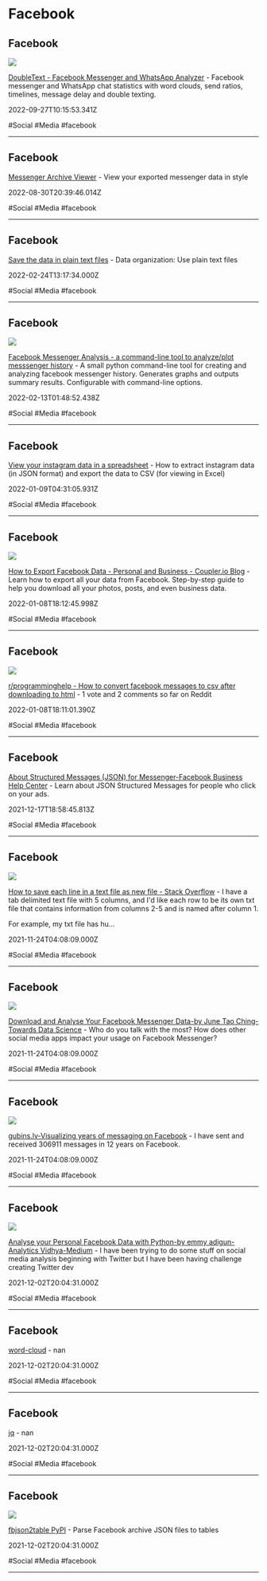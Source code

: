 # Facebook

## Facebook

![](https://res.cloudinary.com/xielabs/image/upload/v1663476956/PH_Hero.jpg)

[DoubleText - Facebook Messenger and WhatsApp Analyzer](https://app.doubletext.me/messenger?aid=FaNmb6AqNe48GOpIAj3Ij-&ref=producthunt) - Facebook messenger and WhatsApp chat statistics with word clouds, send ratios, timelines, message delay and double texting.

2022-09-27T10:15:53.341Z

#Social #Media #facebook

---

## Facebook

[Messenger Archive Viewer](https://messenger-json-viewer.vercel.app) - View your exported messenger data in style

2022-08-30T20:39:46.014Z

#Social #Media #facebook

---

## Facebook

[Save the data in plain text files](https://kbroman.org/dataorg/pages/csv_files.html) - Data organization: Use plain text files

2022-02-24T13:17:34.000Z

#Social #Media #facebook

---

## Facebook

![](https://ph-files.imgix.net/d344d4c6-2e46-45b6-8842-9474b40815ce.png?auto=format&fit=max&h=405&w=500)

[Facebook Messenger Analysis - a command-line tool to analyze/plot messsenger history](https://www.producthunt.com/posts/facebook-messenger-analysis) - A small python command-line tool for creating and analyzing facebook messenger history. Generates graphs and outputs summary results. Configurable with command-line options.

2022-02-13T01:48:52.438Z

#Social #Media #facebook

---

## Facebook

[View your instagram data in a spreadsheet](https://data.page/instagram-export) - How to extract instagram data (in JSON format) and export the data to CSV (for viewing in Excel)

2022-01-09T04:31:05.931Z

#Social #Media #facebook

---

## Facebook

![](https://blog.coupler.io/wp-content/uploads/2021/03/coupler.io_.png)

[How to Export Facebook Data - Personal and Business - Coupler.io Blog](https://blog.coupler.io/how-to-export-facebook-data) - Learn how to export all your data from Facebook. Step-by-step guide to help you download all your photos, posts, and even business data.

2022-01-08T18:12:45.998Z

#Social #Media #facebook

---

## Facebook

![](https://share.redd.it/preview/post/9yg9b5)

[r/programminghelp - How to convert facebook messages to csv after downloading to html](https://www.reddit.com/r/programminghelp/comments/9yg9b5/how_to_convert_facebook_messages_to_csv_after) - 1 vote and 2 comments so far on Reddit

2022-01-08T18:11:01.390Z

#Social #Media #facebook

---

## Facebook

[About Structured Messages (JSON) for Messenger-Facebook Business Help Center](https://www.facebook.com/business/help/1646890868956360) - Learn about JSON Structured Messages for people who click on your ads.

2021-12-17T18:58:45.813Z

#Social #Media #facebook

---

## Facebook

![](https://cdn.sstatic.net/Sites/stackoverflow/Img/apple-touch-icon.png?v=c78bd457575a)

[How to save each line in a text file as new file - Stack Overflow](https://stackoverflow.com/questions/30605732/how-to-save-each-line-in-a-text-file-as-new-file) - I have a tab delimited text file with 5 columns, and I'd like each row to be its own txt file that contains information from columns 2-5 and is named after column 1.

For example, my txt file has hu...

2021-11-24T04:08:09.000Z

#Social #Media #facebook

---

## Facebook

![](https://miro.medium.com/v2/resize:fit:1200/1*AvnDAyE7jHxKu7KbnRVHaQ.jpeg)

[Download and Analyse Your Facebook Messenger Data-by June Tao Ching-Towards Data Science](https://towardsdatascience.com/download-and-analyse-your-facebook-messenger-data-6d1b49404e09) - Who do you talk with the most? How does other social media apps impact your usage on Facebook Messenger?

2021-11-24T04:08:09.000Z

#Social #Media #facebook

---

## Facebook

![](https://gubins.lv/posts/messenger/teaser.png)

[gubins.lv-Visualizing years of messaging on Facebook](https://gubins.lv/posts/messenger) - I have sent and received 306911 messages in 12 years on Facebook.

2021-11-24T04:08:09.000Z

#Social #Media #facebook

---

## Facebook

![](https://miro.medium.com/v2/resize:fit:1200/1*SR6YO1MWwK3SF3XfcDlhkw.jpeg)

[Analyse your Personal Facebook Data with Python-by emmy adigun-Analytics Vidhya-Medium](https://medium.com/analytics-vidhya/analyse-your-personal-facebook-data-with-python-5d877e556692) - I have been trying to do some stuff on social media analysis beginning with Twitter but I have been having challenge creating Twitter dev

2021-12-02T20:04:31.000Z

#Social #Media #facebook

---

## Facebook

[word-cloud](https://freesoft.dev/program/163022608) - nan

2021-12-02T20:04:31.000Z

#Social #Media #facebook

---

## Facebook

[jq](https://stedolan.github.io/jq) - nan

2021-12-02T20:04:31.000Z

#Social #Media #facebook

---

## Facebook

![](https://pypi.org/static/images/twitter.abaf4b19.webp)

[fbjson2table PyPI](https://pypi.org/project/fbjson2table) - Parse Facebook archive JSON files to tables

2021-12-02T20:04:31.000Z

#Social #Media #facebook

---
